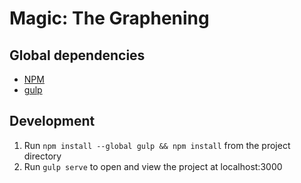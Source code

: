 # Magic: The Graphening

## Global dependencies

* [NPM](https://nodejs.org/)
* [gulp](https://github.com/gulpjs/gulp/blob/master/docs/getting-started.md)

## Development

1. Run `npm install --global gulp && npm install` from the project directory
1. Run `gulp serve` to open and view the project at localhost:3000
